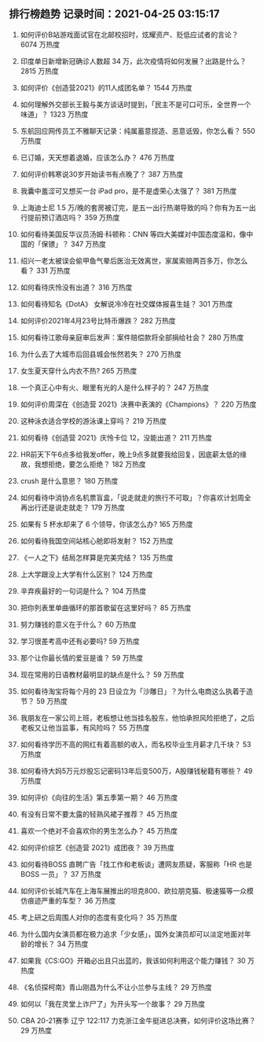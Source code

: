 
## 排行榜趋势 记录时间：2021-04-25 03:15:17
  
  1. 如何评价B站游戏面试官在北邮校招时，炫耀资产、贬低应试者的言论？ 6074 万热度
    
  2. 印度单日新增新冠确诊人数超 34 万，此次疫情将如何发展？出路是什么？ 2815 万热度
    
  3. 如何评价《创造营2021》的11人成团名单？ 1544 万热度
    
  4. 如何理解外交部长王毅与美方谈话时提到，「民主不是可口可乐，全世界一个味道」？ 1323 万热度
    
  5. 东航回应网传员工不雅聊天记录：纯属蓄意捏造、恶意诋毁，你怎么看？ 550 万热度
    
  6. 已订婚，天天想着退婚，应该怎么办？ 476 万热度
    
  7. 如何评价韩寒说30岁开始读书有点晚了？ 387 万热度
    
  8. 我囊中羞涩可又想买一台 iPad pro，是不是虚荣心太强了？ 381 万热度
    
  9. 上海迪士尼 1.5 万/晚的套房被订完，是五一出行热潮导致的吗？你有为五一出行提前预订酒店吗？ 359 万热度
    
  10. 如何看待美国反华议员汤姆·科顿称：CNN 等四大美媒对中国态度温和，像中国的「保镖」？ 347 万热度
    
  11. 绍兴一老太被误会偷甲鱼气晕后医治无效离世，家属索赔两百多万，你怎么看？ 331 万热度
    
  12. 如何看待庆怜没有出道？ 316 万热度
    
  13. 如何看待知名《DotA》 女解说冷冷在社交媒体报喜生娃？ 301 万热度
    
  14. 如何评价2021年4月23号比特币爆跌？ 282 万热度
    
  15. 如何看待江歌母亲庭审后发声：案件赔偿款将全部捐给社会？ 280 万热度
    
  16. 为什么去了大城市后回县城会怅然若失？ 270 万热度
    
  17. 女生夏天穿什么内衣不热? 265 万热度
    
  18. 一个真正心中有火、眼里有光的人是什么样子的？ 247 万热度
    
  19. 如何评价周深在《创造营 2021》决赛中表演的《Champions》？ 220 万热度
    
  20. 这种泳衣适合学校的游泳课上穿吗？ 219 万热度
    
  21. 如何看待《创造营 2021》庆怜卡位 12，没能出道？ 211 万热度
    
  22. HR前天下午6点多给我发offer，晚上9点多就要我给回复，因底薪太低的缘故，我想拒绝，要怎么拒绝？ 182 万热度
    
  23. crush 是什么意思？ 180 万热度
    
  24. 如何看待中消协点名机票盲盒，「说走就走的旅行不可取」？你喜欢计划周全再出行还是说走就走？ 179 万热度
    
  25. 如果有 5 杯水却来了 6 个领导，你该怎么办? 165 万热度
    
  26. 如何看待我国空间站核心舱即将发射？ 152 万热度
    
  27. 《一人之下》结局怎样算是完美完结？ 135 万热度
    
  28. 上大学跟没上大学有什么区别？ 124 万热度
    
  29. 辛弃疾最好的一句词是什么？ 104 万热度
    
  30. 把你列表里单曲循环的那首歌留在这里好吗？ 85 万热度
    
  31. 努力赚钱的意义在于什么？ 60 万热度
    
  32. 学习很差考高中还有必要吗? 59 万热度
    
  33. 那个让你最长情的爱豆是谁？ 59 万热度
    
  34. 现在常用的日语教材最明显的缺点是什么？ 59 万热度
    
  35. 如何看待淘宝将每个月的 23 日设立为「沙雕日」？为什么电商这么执着于造节？ 59 万热度
    
  36. 我朋友在一家公司上班，老板想让他当挂名股东，他怕承担风险拒绝了，之后老板又让他当监事，有风险吗？ 55 万热度
    
  37. 如何看待学历不高的网红有着高额的收入，而名校毕业生月薪才几千块？ 53 万热度
    
  38. 如何看待大妈5万元炒股忘记密码13年后变500万，A股赚钱秘籍有哪些？ 49 万热度
    
  39. 如何评价《向往的生活》第五季第一期？ 46 万热度
    
  40. 有没有日常不要太露的轻熟风裙子推荐？ 45 万热度
    
  41. 喜欢一个绝对不会喜欢你的男生怎么办？ 45 万热度
    
  42. 如何评价综艺《创造营 2021》成团夜？ 39 万热度
    
  43. 如何看待BOSS 直聘广告「找工作和老板谈」遭网友质疑，客服称「HR 也是 BOSS 一员」？ 37 万热度
    
  44. 如何评价长城汽车在上海车展推出的坦克800、欧拉朋克猫、极速猫等一众模仿痕迹严重的车型？ 36 万热度
    
  45. 考上研之后周围人对你的态度有变化吗？ 35 万热度
    
  46. 为什么国内女演员都在极力追求「少女感」，国外女演员却可以淡定地面对年龄的增长？ 34 万热度
    
  47. 如果我《CS:GO》开箱必出且只出蓝的，我该如何利用这个能力赚钱？ 30 万热度
    
  48. 《名侦探柯南》青山刚昌为什么不让小兰参与主线？ 29 万热度
    
  49. 如何以「我在灵堂上诈尸了」为开头写一个故事？ 29 万热度
    
  50. CBA 20-21赛季 辽宁 122:117 力克浙江金牛挺进总决赛，如何评价这场比赛？ 29 万热度
    